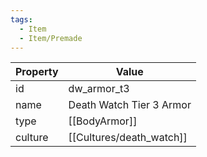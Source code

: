 ```yaml
---
tags:
  - Item
  - Item/Premade
---
```


| Property | Value                    |
| -------- | ------------------------ |
| id       | dw_armor_t3              |
| name     | Death Watch Tier 3 Armor |
| type     | [[BodyArmor]]            |
| culture  | [[Cultures/death_watch]]          |


